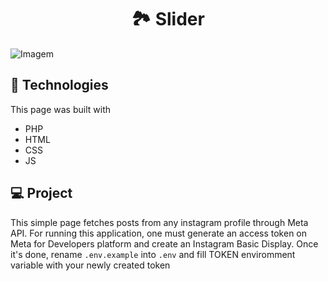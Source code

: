 <h1 align="center"><b>🏞️ Slider</b></h1>

![Imagem](./static/demo.gif)

## 🚀 Technologies

This page was built with

- PHP
- HTML
- CSS
- JS

## 💻 Project

This simple page fetches posts from any instagram profile through Meta API. For running this application, one must generate an access token on Meta for Developers platform and create an Instagram Basic Display. Once it's done, rename `.env.example` into `.env` and fill TOKEN enviromment variable with your newly created token
